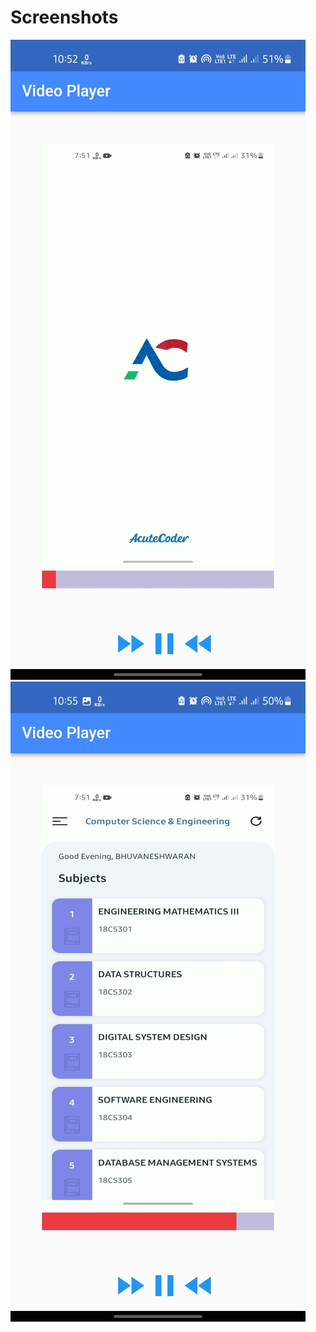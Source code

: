 # Screenshots
![Screenshot](Screenshot_20221117-225241.jpg)
![Screenshot](Screenshot_20221117-225501.jpg)
